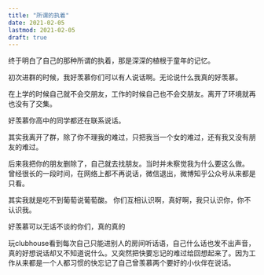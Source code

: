 ```yaml
---
title: "所谓的执着"
date: 2021-02-05
lastmod: 2021-02-05
draft: true
---
```


终于明白了自己的那种所谓的执着，那是深深的植根于童年的记忆。

初次进群的时候，我好羡慕你们可以有人说话啊。无论说什么我真的好羡慕。

在上学的时候自己就不会交朋友，工作的时候自己也不会交朋友。离开了环境就再也没有了交集。

好羡慕你高中的同学都还在联系说话。

其实我离开了群，除了你不理我的难过，只把我当一个女的难过，还有我又没有朋友的难过。

后来我把你的朋友删除了，自己就去找朋友。当时并未察觉我为什么要这么做。
曾经很长的一段时间，在网络上都不再说话，微信退出，微博知乎公众号从来都是只看。

其实我就是吃不到葡萄说葡萄酸。
你们互相认识啊，真好啊，我只认识你，你不认识我。

好羡慕可以无话不谈的你们，真的真的

玩clubhouse看到每次自己只能进别人的房间听话语，自己什么话也发不出声音，真的好想说话却又不知道说什么。又突然把快要忘记的难过给回想起来了。因为工作从来都是一个人都习惯的快忘记了自己曾羡慕两个要好的小伙伴在说话。